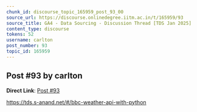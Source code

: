 ```yaml
---
chunk_id: discourse_topic_165959_post_93_00
source_url: https://discourse.onlinedegree.iitm.ac.in/t/165959/93
source_title: GA4 - Data Sourcing - Discussion Thread [TDS Jan 2025]
content_type: discourse
tokens: 52
username: carlton
post_number: 93
topic_id: 165959
---
```


## Post #93 by carlton

**Direct Link**: [Post #93](https://discourse.onlinedegree.iitm.ac.in/t/165959/93)

https://tds.s-anand.net/#/bbc-weather-api-with-python
